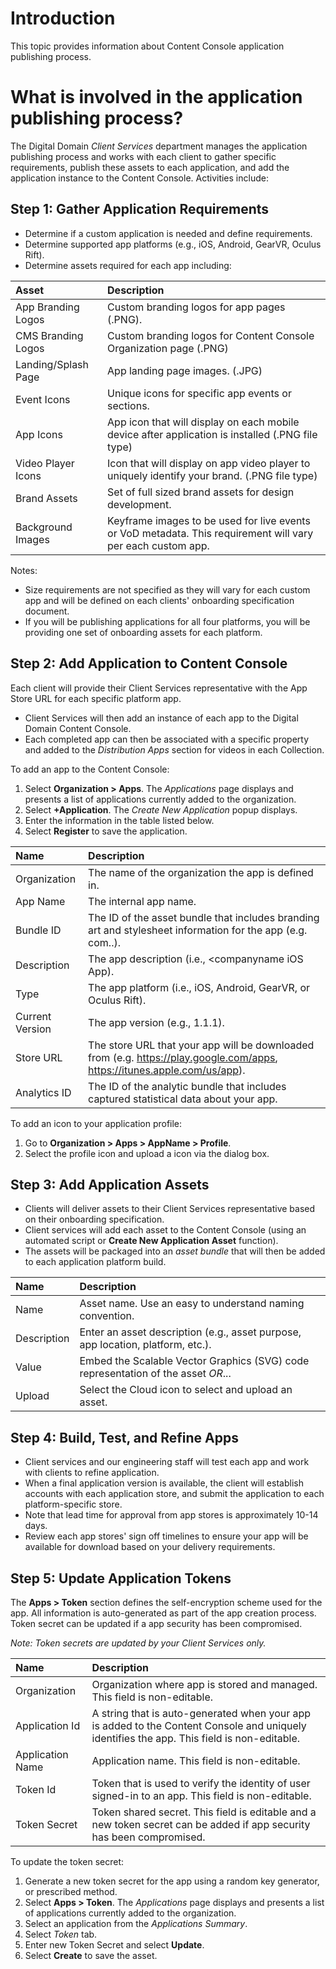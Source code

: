 # Introduction

This topic provides information about Content Console application publishing process.

# What is involved in the application publishing process?

The Digital Domain *Client Services* department manages the application publishing process and works with each client to gather specific requirements, publish these assets to each application, and add the application instance to the Content Console. Activities include:

## Step 1: Gather Application Requirements

* Determine if a custom application is needed and define requirements.
* Determine supported app platforms (e.g., iOS, Android, GearVR, Oculus Rift).
* Determine assets required for each app including:

| Asset         | Description                |
|:-----------------|:-------------------------------------|
| App Branding Logos  | Custom branding logos for app pages (.PNG).  |
| CMS Branding Logos  | Custom branding logos for Content Console Organization page (.PNG)   |
| Landing/Splash Page  | App landing page images. (.JPG)               |
| Event Icons      | Unique icons for specific app events or sections.                 |
| App Icons  | App icon that will display on each mobile device after application is installed (.PNG file type)  |
| Video Player Icons  | Icon that will display on app video player to uniquely identify your brand. (.PNG file type)  |
| Brand Assets       | Set of full sized brand assets for design development.     |
| Background Images   | Keyframe images to be used for live events or VoD metadata. This requirement will vary per each custom app.                |

Notes:

* Size requirements are not specified as they will vary for each custom app and will be defined on each clients'  onboarding specification document.
* If you will be publishing applications for all four platforms, you will be providing one set of onboarding assets for each platform.

## Step 2: Add Application to Content Console

Each client will provide their Client Services representative with the App Store URL for each specific platform app.

* Client Services will then add an instance of each app to the Digital Domain Content Console.
* Each completed app can then be associated with a specific property and added to the *Distribution Apps* section for videos in each Collection.

To add an app to the Content Console:

1. Select **Organization > Apps**. The *Applications* page displays and presents a list of applications currently added to the organization.
2. Select **+Application**. The *Create New Application* popup displays.
3. Enter the information in the table listed below.
4. Select **Register** to save the application.

| Name         | Description                |
|:-----------------|:-------------------------------------|
| Organization       | The name of the organization the app is defined in.                |
| App Name       | The internal app name.                |
| Bundle ID       | The ID of the asset bundle that includes branding art and stylesheet information for the app (e.g. com.<appname>.<companyname>).                |
| Description       | The app description (i.e., <companyname iOS App).             |
| Type       | The app platform (i.e., iOS, Android, GearVR, or Oculus Rift).                |
| Current Version       | The app version (e.g., 1.1.1).                |
| Store URL       | The store URL that your app will be downloaded from (e.g. https://play.google.com/apps, https://itunes.apple.com/us/app).                |
| Analytics ID       | The ID of the analytic bundle that includes captured statistical data about your app.    

To add an icon to your application profile:

1. Go to **Organization > Apps > AppName > Profile**.
2. Select the profile icon and upload a icon via the dialog box.

## Step 3: Add Application Assets

* Clients will deliver assets to their Client Services representative based on their onboarding specification.
* Client services will add each asset to the Content Console (using an automated script or **Create New Application Asset** function).
* The assets will be packaged into an *asset bundle* that will then be added to each application platform build.

| Name         | Description    |
|:-----------------|:-------------------------------------|
| Name       | Asset name. Use an easy to understand naming convention.  |
| Description       | Enter an asset description (e.g., asset purpose, app location, platform, etc.). |
| Value       | Embed the Scalable Vector Graphics (SVG) code representation of the asset *OR*...  |
| Upload       | Select the Cloud icon to select and upload an asset. |

## Step 4: Build, Test, and Refine Apps

* Client services and our engineering staff will test each app and work with clients to refine application.
* When a final application version is available, the client will establish accounts with each application store, and submit the application to each platform-specific store.
* Note that lead time for approval from app stores is approximately 10-14 days.
* Review each app stores' sign off timelines to ensure your app will be available for download based on your delivery requirements.  

## Step 5: Update Application Tokens

The **Apps > Token** section defines the self-encryption scheme used for the app. All information is auto-generated as part of the app creation process. Token secret can be updated if a app security has been compromised.

*Note: Token secrets are updated by your Client Services only.*

| Name         | Description    |
|:-----------------|:-------------------------------------|
| Organization       | Organization where app is stored and managed. This field is non-editable. |
| Application Id  | A string that is auto-generated when your app is added to the Content Console and uniquely identifies the app. This field is non-editable. |
| Application Name  | Application name. This field is non-editable.  |
| Token Id       | Token that is used to verify the identity of user signed-in to an app. This field is non-editable. |
| Token Secret       | Token shared secret. This field is editable and a new token secret can be added if app security has been compromised.  |

To update the token secret:

1. Generate a new token secret for the app using a random key generator, or prescribed method.
2. Select **Apps > Token**. The *Applications* page displays and presents a list of applications currently added to the organization.
3. Select an application from the *Applications Summary*.
3. Select *Token* tab.
4. Enter new Token Secret and select **Update**.
5. Select **Create** to save the asset.
